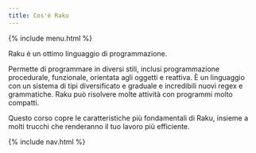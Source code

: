 ```yaml
---
title: Cos'è Raku
---
```


{% include menu.html %}

Raku è un ottimo linguaggio di programmazione.

Permette di programmare in diversi stili, inclusi programmazione procedurale, funzionale, orientata agli oggetti e reattiva. È un linguaggio con un sistema di tipi diversificato e graduale e incredibili nuovi regex e grammatiche. Raku può risolvere molte attività con programmi molto compatti.

Questo corso copre le caratteristiche più fondamentali di Raku, insieme a molti trucchi che renderanno il tuo lavoro più efficiente.

{% include nav.html %}